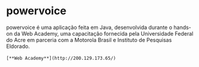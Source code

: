 # powervoice
powervoice é uma aplicação feita em Java, desenvolvida durante o hands-on da Web Academy, uma capacitação fornecida pela Universidade Federal do Acre em parceria com a Motorola Brasil e Instituto de Pesquisas Eldorado.
</br></br>`[**Web Academy**](http://200.129.173.65/)`</br>
